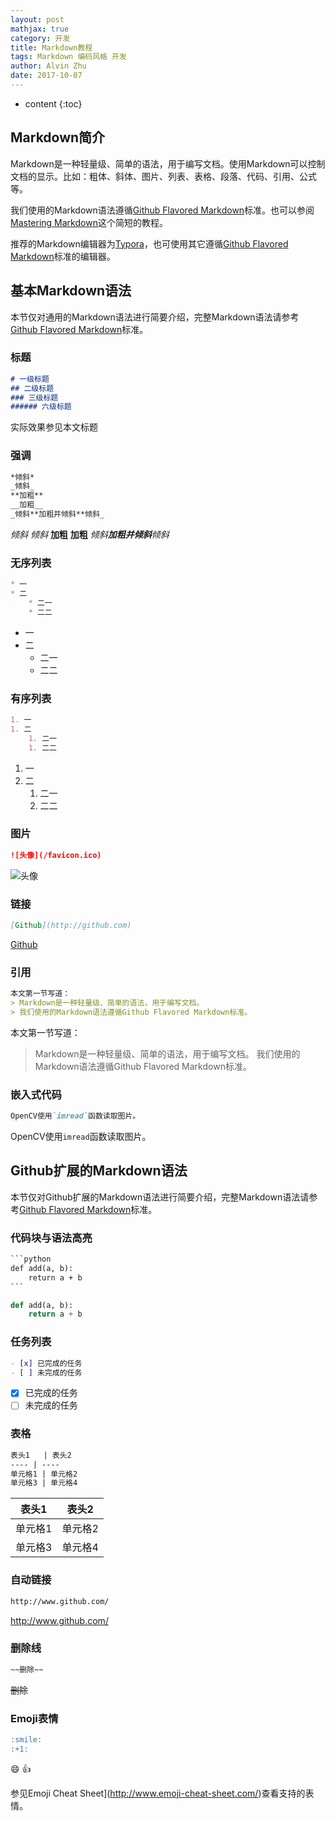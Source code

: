 ```yaml
---
layout: post
mathjax: true
category: 开发
title: Markdown教程
tags: Markdown 编码风格 开发
author: Alvin Zhu
date: 2017-10-07
---
```


* content
{:toc}

## Markdown简介

Markdown是一种轻量级、简单的语法，用于编写文档。使用Markdown可以控制文档的显示。比如：粗体、斜体、图片、列表、表格、段落、代码、引用、公式等。

我们使用的Markdown语法遵循[Github Flavored Markdown](https://github.github.com/gfm/)标准。也可以参阅[Mastering Markdown](https://guides.github.com/features/mastering-markdown/)这个简短的教程。

推荐的Markdown编辑器为[Typora](https://typora.io/)，也可使用其它遵循[Github Flavored Markdown](https://github.github.com/gfm/)标准的编辑器。






## 基本Markdown语法

本节仅对通用的Markdown语法进行简要介绍，完整Markdown语法请参考[Github Flavored Markdown](https://github.github.com/gfm/)标准。

### 标题

```markdown
# 一级标题
## 二级标题
### 三级标题
###### 六级标题
```

实际效果参见本文标题

### 强调

```markdown
*倾斜*
_倾斜_
**加粗**
__加粗__
_倾斜**加粗并倾斜**倾斜_
```

*倾斜*
_倾斜_
**加粗**
__加粗__
_倾斜**加粗并倾斜**倾斜_

### 无序列表

```markdown
* 一
* 二
	* 二一
	* 二二
```

* 一
* 二
  * 二一
  * 二二

### 有序列表


```markdown
1. 一
1. 二
	1. 二一
	1. 二二
```

1. 一
2. 二
   1. 二一
   2. 二二

### 图片

```markdown
![头像](/favicon.ico)
```

![头像](/favicon.ico)

### 链接

```markdown
[Github](http://github.com)
```

[Github](http://github.com)

### 引用

```markdown
本文第一节写道：
> Markdown是一种轻量级、简单的语法，用于编写文档。
> 我们使用的Markdown语法遵循Github Flavored Markdown标准。
```
本文第一节写道：
> Markdown是一种轻量级、简单的语法，用于编写文档。
> 我们使用的Markdown语法遵循Github Flavored Markdown标准。

### 嵌入式代码

```markdown
OpenCV使用`imread`函数读取图片。
```

OpenCV使用`imread`函数读取图片。

## Github扩展的Markdown语法

本节仅对Github扩展的Markdown语法进行简要介绍，完整Markdown语法请参考[Github Flavored Markdown](https://github.github.com/gfm/)标准。

### 代码块与语法高亮

```markdown
​```python
def add(a, b):
	return a + b
​```
```

```python
def add(a, b):
	return a + b
```
### 任务列表

```markdown
- [x] 已完成的任务
- [ ] 未完成的任务
```

- [x] 已完成的任务
- [ ] 未完成的任务

### 表格

```markdown
表头1   | 表头2
---- | ----
单元格1 | 单元格2
单元格3 | 单元格4
```

| 表头1  | 表头2  |
| ---- | ---- |
| 单元格1 | 单元格2 |
| 单元格3 | 单元格4 |

### 自动链接

```markdown
http://www.github.com/
```

http://www.github.com/

### 删除线

```markdown
~~删除~~
```

~~删除~~

### Emoji表情

```markdown
:smile:
:+1:
```

:smile:
:+1:

参见Emoji Cheat Sheet](http://www.emoji-cheat-sheet.com/)查看支持的表情。
